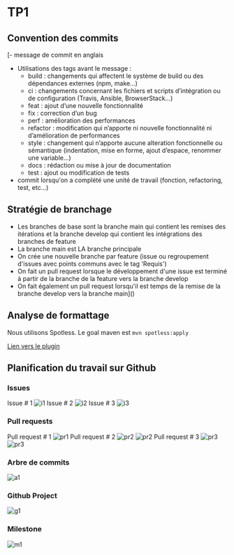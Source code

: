 # TP1

## Convention des commits
[- message de commit en anglais
- Utilisations des tags avant le message :
    - build : changements qui affectent le système de build ou des dépendances externes (npm, make…)
    - ci : changements concernant les fichiers et scripts d’intégration ou de configuration (Travis, Ansible, BrowserStack…)
    - feat : ajout d’une nouvelle fonctionnalité
    - fix : correction d’un bug
    - perf : amélioration des performances
    - refactor : modification qui n’apporte ni nouvelle fonctionnalité ni d’amélioration de performances
    - style : changement qui n’apporte aucune alteration fonctionnelle ou sémantique (indentation, mise en forme, ajout d’espace, renommer une variable…)
    - docs : rédaction ou mise à jour de documentation
    - test : ajout ou modification de tests
- commit lorsqu'on a complété une unité de travail (fonction, refactoring, test, etc...)

## Stratégie de branchage
- Les branches de base sont la branche main qui contient les remises des itérations et la branche develop qui contient les intégrations des branches de feature
- La branche main est LA branche principale
- On crée une nouvelle branche par feature (issue ou regroupement d'issues avec points communs avec le tag 'Requis')
- On fait un pull request lorsque le développement d'une issue est terminé à partir de la branche de la feature vers la branche develop
- On fait également un pull request lorsqu'il est temps de la remise de la branche develop vers la branche main]()

## Analyse de formattage
Nous utilisons Spotless. Le goal maven est  ```mvn spotless:apply``` 

[Lien vers le plugin](https://mvnrepository.com/artifact/com.diffplug.spotless/spotless-maven-plugin)
## Planification du travail sur Github
  ### Issues
  Issue # 1
  ![i1](https://cdn.discordapp.com/attachments/1069318680736964628/1069319635431858176/image.png)
Issue # 2
  ![i2](https://cdn.discordapp.com/attachments/1069318680736964628/1069319739438010469/image.png)
Issue # 3
  ![i3](https://cdn.discordapp.com/attachments/1069318680736964628/1072633038602776646/image.png)

  ### Pull requests
  Pull request # 1
  ![pr1](https://cdn.discordapp.com/attachments/1069318680736964628/1069319129296797706/image.png)
    Pull request # 2
  ![pr2](https://cdn.discordapp.com/attachments/1069318680736964628/1072631459254378657/image.png)
  ![pr2](https://cdn.discordapp.com/attachments/1069318680736964628/1072631564921487532/image.png)
    Pull request # 3
  ![pr3](https://cdn.discordapp.com/attachments/1069318680736964628/1072632189285564556/image.png)
  ![pr3](https://cdn.discordapp.com/attachments/1069318680736964628/1072632281568657508/image.png)
  ### Arbre de commits
![a1](https://cdn.discordapp.com/attachments/1069318680736964628/1072633487720468560/image.png)

  ### Github Project
  ![g1](https://cdn.discordapp.com/attachments/1069318680736964628/1072636279881203712/image.png)
  ### Milestone
  ![m1](https://cdn.discordapp.com/attachments/1069318680736964628/1072636832057143356/image.png)